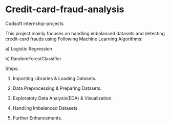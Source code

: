 # Credit-card-fraud-analysis
Codsoft internship-projects

This project mainly focuses on handling imbalanced datasets and detecting credit-card frauds using Following Machine Learning Algorithms:

a) Logistic Regression

b) RandomForestClassifier


Steps:

1) Importing Libraries & Loading Datasets.

2) Data Preprocessing & Preparing Datasets.

3) Exploratoty Data Analysis(EDA) & Visualization.

4) Handling Imbalanced Datasets. 

5) Further Enhancements.
